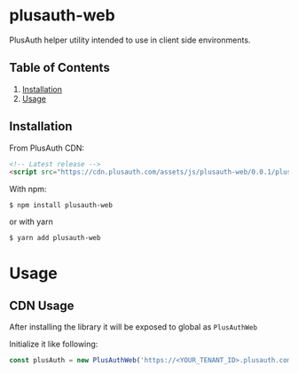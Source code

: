 # plusauth-web
PlusAuth helper utility intended to use in client side environments.

## Table of Contents
1. [Installation](#installation)
2. [Usage](#usage)


## Installation
From PlusAuth CDN:
```html
<!-- Latest release -->
<script src="https://cdn.plusauth.com/assets/js/plusauth-web/0.0.1/plusauth-web.min.js"></script>
```

With npm:
```shell script
$ npm install plusauth-web
```

or with yarn
```shell script
$ yarn add plusauth-web
```

# Usage

## CDN Usage
After installing the library it will be exposed to global as `PlusAuthWeb`

Initialize it like following:
```js
const plusAuth = new PlusAuthWeb('https://<YOUR_TENANT_ID>.plusauth.com')
```
